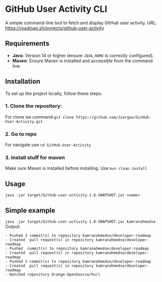 # GitHub User Activity CLI

A simple command-line tool to fetch and display GitHub user activity. URL: https://roadmap.sh/projects/github-user-activity

## Requirements

- **Java**: Version 14 or higher (ensure `JAVA_HOME` is correctly configured).
- **Maven**: Ensure Maven is installed and accessible from the command line.

## Installation

To set up the project locally, follow these steps:

### 1. Clone the repository: 
  For clone ise command `git clone https://github.com/Jzargoo/GitHub-User-Activity.git`

### 2. Go to repo
  For navigate use `cd GitHub-User-Activity`

### 3. Install stuff for maven
  Make sure Maven is installed before installing. Use `mvn clean install`

## Usage
  `java -jar target/Github-user-activity-1.0-SNAPSHOT.jar <name>`

## Simple example
  `java -jar target/Github-user-activity-1.0-SNAPSHOT.jar kamranahmedse`
  Output:
  ````Example
- Pushed 3 commit(s) to repository kamranahmedse/developer-roadmap
- Created  pull request(s) in repository kamranahmedse/developer-roadmap
- Pushed  commit(s) to repository kamranahmedse/developer-roadmap
- Created  pull request(s) in repository kamranahmedse/developer-roadmap
- Pushed 2 commit(s) to repository kamranahmedse/developer-roadmap
- Created  pull request(s) in repository kamranahmedse/developer-roadmap
- Watched repository Orange-OpenSource/hurl

